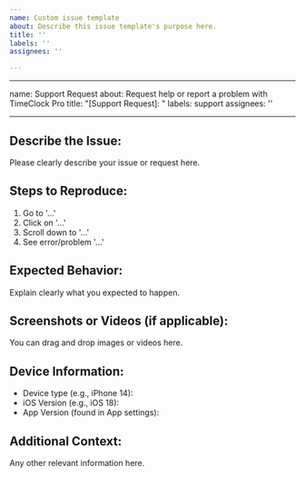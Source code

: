 ```yaml
---
name: Custom issue template
about: Describe this issue template's purpose here.
title: ''
labels: ''
assignees: ''

---
```


---
name: Support Request
about: Request help or report a problem with TimeClock Pro
title: "[Support Request]: "
labels: support
assignees: ''

---

## Describe the Issue:
Please clearly describe your issue or request here.

## Steps to Reproduce:
1. Go to '...'
2. Click on '...'
3. Scroll down to '...'
4. See error/problem '...'

## Expected Behavior:
Explain clearly what you expected to happen.

## Screenshots or Videos (if applicable):
You can drag and drop images or videos here.

## Device Information:
- Device type (e.g., iPhone 14):
- iOS Version (e.g., iOS 18):
- App Version (found in App settings):

## Additional Context:
Any other relevant information here.
